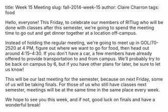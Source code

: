 title: Week 15 Meeting
slug: fall-2014-week-15
author: Claire Charron
tags: food

Hello, everyone! This Friday, to celebrate our members of RITlug who will be done with classes after this semester, we're going to spend the meeting time to go out and get dinner together at a location off-campus.

Instead of holding the regular meeting, we're going to meet up in GOL/70-2520 at 4 PM, figure out where we want to go for food, then head out around 4:15–4:30. If you don't have a car, a few members have already offered to provide transportation to and from campus. We'll probably try to be back on campus by 6, but if you have other plans for later, be sure to let us know!

This will be our last meeting for the semester, because on next Friday, some of us will be taking finals. For those of us who still have classes next semester, meetings will be at the same time in the same place every week.

We hope to see you this week, and if not, good luck on finals and have a wonderful break!
